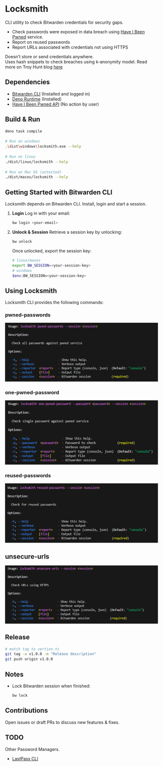 # Locksmith

CLI utility to check Bitwarden credentials for security gaps.

- Check passwords were exposed in data breach using
  [Have I Been Pwned](https://haveibeenpwned.com/) service.
- Report on reused passwords
- Report URLs associated with credentials not using HTTPS

Doesn't store or send credentials anywhere.\
Uses hash snippets to check breaches using k-anonymity model. Read more on Troy
Hunt blog
[here](https://www.troyhunt.com/understanding-have-i-been-pwneds-use-of-sha-1-and-k-anonymity/)

## Dependencies

- [Bitwarden CLI](https://bitwarden.com/help/cli/) (Installed and logged in)
- [Deno Runtime](https://docs.deno.com/runtime/) (Installed)
- [Have I Been Pwned API](https://haveibeenpwned.com/API/v3#PwnedPasswords) (No
  action by user)

## Build & Run

```sh
deno task compile

# Run on windows
.\dist\windows\locksmith.exe --help

# Run on linux
./dist/linux/locksmith --help

# Run on Mac OS (untested)
./dist/macos/locksmith --help
```

## Getting Started with Bitwarden CLI

Locksmith depends on Bitwarden CLI. Install, login and start a session.

1. **Login** Log in with your email:
   ```bash
   bw login <your-email>
   ```

2. **Unlock & Session** Retrieve a session key by unlocking:
   ```bash
   bw unlock
   ```
   Once unlocked, export the session key:
   ```bash
   # linux/maxos
   export BW_SESSION=<your-session-key>
   # windows
   $env:BW_SESSION=<your-session-key>
   ```

## Using Locksmith

Locksmith CLI provides the following commands:

### pwned-passwords

![alt text](img/all.png)

### one-pwned-password

![alt text](img/one.png)

### reused-passwords

![alt text](img/reused.png)

## unsecure-urls

![alt text](img/https.png)

## Release

```sh
# match tag to vertion.ts
git tag -a v1.0.0 -m "Release description"
git push origin v1.0.0
```

## Notes

- Lock Bitwarden session when finished:
  ```bash
  bw lock
  ```

## Contributions

Open issues or draft PRs to discuss new features & fixes.

## TODO

Other Password Managers.

- [LastPass CLI](https://github.com/lastpass/lastpass-cli)
